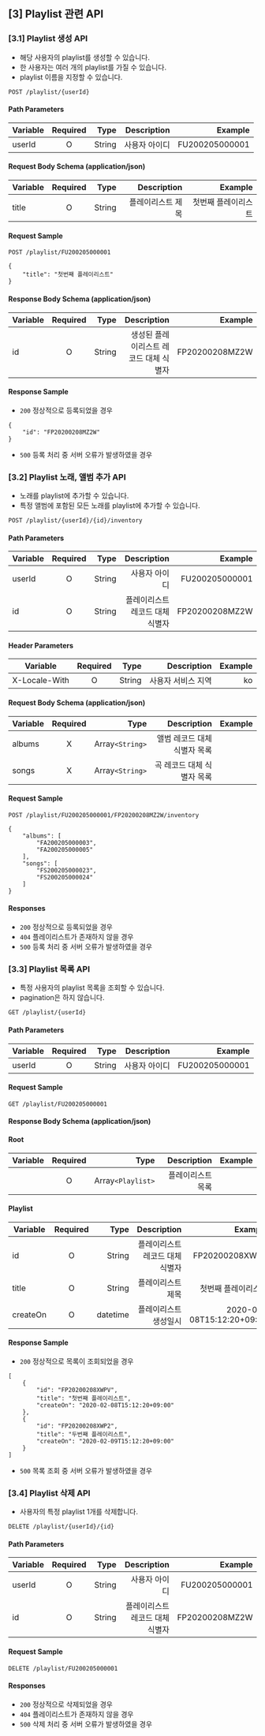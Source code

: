 ## [3] Playlist 관련 API

### [3.1] Playlist 생성 API
* 해당 사용자의 playlist를 생성할 수 있습니다.
* 한 사용자는 여러 개의 playlist를 가질 수 있습니다.
* playlist 이름을 지정할 수 있습니다.
```
POST /playlist/{userId}
```
#### Path Parameters
| Variable | Required | Type | Description | Example |
|---|:---:|---:|---:|---:|
| userId | O | String | 사용자 아이디 | FU200205000001 |

#### Request Body Schema (application/json)
| Variable | Required | Type | Description | Example |
|---|:---:|---:|---:|---:|
| title | O | String | 플레이리스트 제목 | 첫번째 플레이리스트 |

#### Request Sample
```
POST /playlist/FU200205000001
```
```
{
    "title": "첫번째 플레이리스트"
}
```

#### Response Body Schema (application/json)
| Variable | Required | Type | Description | Example |
|---|:---:|---:|---:|---:|
| id | O | String | 생성된 플레이리스트 레코드 대체 식별자 | FP20200208MZ2W |

#### Response Sample
- `200` 정상적으로 등록되었을 경우
```
{
    "id": "FP20200208MZ2W"
}
```
- `500` 등록 처리 중 서버 오류가 발생하였을 경우

### [3.2] Playlist 노래, 앨범 추가 API
* 노래를 playlist에 추가할 수 있습니다.
* 특정 앨범에 포함된 모든 노래를 playlist에 추가할 수 있습니다.
```
POST /playlist/{userId}/{id}/inventory
```
#### Path Parameters
| Variable | Required | Type | Description | Example |
|---|:---:|---:|---:|---:|
| userId | O | String | 사용자 아이디 | FU200205000001 |
| id | O | String | 플레이리스트 레코드 대체 식별자 | FP20200208MZ2W |

#### Header Parameters
| Variable | Required | Type | Description | Example |
|---|:---:|---:|---:|---:|
| X-Locale-With | O | String | 사용자 서비스 지역 | ko |

#### Request Body Schema (application/json)
| Variable | Required | Type | Description | Example |
|---|:---:|---:|---:|---:|
| albums | X | Array`<String>` | 앨범 레코드 대체 식별자 목록 |  |
| songs | X | Array`<String>` | 곡 레코드 대체 식별자 목록 |  |

#### Request Sample
```
POST /playlist/FU200205000001/FP20200208MZ2W/inventory
```
```
{
    "albums": [
        "FA200205000003",
        "FA200205000005"
    ],
    "songs": [
        "FS200205000023",
        "FS200205000024"
    ]
}
```
#### Responses
- `200` 정상적으로 등록되었을 경우
- `404` 플레이리스트가 존재하지 않을 경우
- `500` 등록 처리 중 서버 오류가 발생하였을 경우

### [3.3] Playlist 목록 API
* 특정 사용자의 playlist 목록을 조회할 수 있습니다.
* pagination은 하지 않습니다.
```
GET /playlist/{userId}
```
#### Path Parameters
| Variable | Required | Type | Description | Example |
|---|:---:|---:|---:|---:|
| userId | O | String | 사용자 아이디 | FU200205000001 |

#### Request Sample
```
GET /playlist/FU200205000001
```

#### Response Body Schema (application/json)
#### Root
| Variable | Required | Type | Description | Example |
|---|:---:|---:|---:|---:|
|  | O | Array`<Playlist>` | 플레이리스트 목록 |  |

#### Playlist
| Variable | Required | Type | Description | Example |
|---|:---:|---:|---:|---:|
| id | O | String | 플레이리스트 레코드 대체 식별자 | FP20200208XWPV |
| title | O | String | 플레이리스트 제목 | 첫번째 플레이리스트 |
| createOn | O | datetime | 플레이리스트 생성일시 | 2020-02-08T15:12:20+09:00 |

#### Response Sample
- `200` 정상적으로 목록이 조회되었을 경우
```
[
    {
        "id": "FP20200208XWPV",
        "title": "첫번째 플레이리스트",
        "createOn": "2020-02-08T15:12:20+09:00"
    },
    {
        "id": "FP20200208XWP2",
        "title": "두번째 플레이리스트",
        "createOn": "2020-02-09T15:12:20+09:00"
    }
]
```
- `500` 목록 조회 중 서버 오류가 발생하였을 경우

### [3.4] Playlist 삭제 API
* 사용자의 특정 playlist 1개를 삭제합니다.
```
DELETE /playlist/{userId}/{id}
```
#### Path Parameters
| Variable | Required | Type | Description | Example |
|---|:---:|---:|---:|---:|
| userId | O | String | 사용자 아이디 | FU200205000001 |
| id | O | String | 플레이리스트 레코드 대체 식별자 | FP20200208MZ2W |

#### Request Sample
```
DELETE /playlist/FU200205000001
```
#### Responses
- `200` 정상적으로 삭제되었을 경우
- `404` 플레이리스트가 존재하지 않을 경우
- `500` 삭제 처리 중 서버 오류가 발생하였을 경우